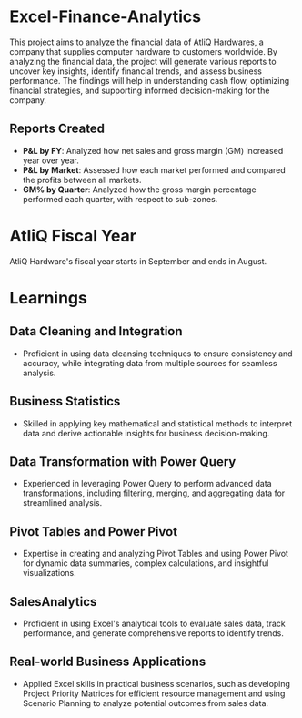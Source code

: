 # Excel-Finance-Analytics

This project aims to analyze the financial data of AtliQ Hardwares, a company that supplies computer hardware to customers worldwide. By analyzing the financial data, the project will generate various reports to uncover key insights, identify financial trends, and assess business performance. The findings will help in understanding cash flow, optimizing financial strategies, and supporting informed decision-making for the company.

## Reports Created

- **P&L by FY**: Analyzed how net sales and gross margin (GM) increased year over year.
- **P&L by Market**: Assessed how each market performed and compared the profits between all markets.
- **GM% by Quarter**: Analyzed how the gross margin percentage performed each quarter, with respect to sub-zones.

# AtliQ Fiscal Year

AtliQ Hardware's fiscal year starts in September and ends in August.


# Learnings

## Data Cleaning and Integration
- Proficient in using data cleansing techniques to ensure consistency and accuracy, while integrating data from multiple sources for seamless analysis. 

## Business Statistics
- Skilled in applying key mathematical and statistical methods to interpret data and derive actionable insights for business decision-making.

## Data Transformation with Power Query
- Experienced in leveraging Power Query to perform advanced data transformations, including filtering, merging, and aggregating data for streamlined analysis. 

## Pivot Tables and Power Pivot
- Expertise in creating and analyzing Pivot Tables and using Power Pivot for dynamic data summaries, complex calculations, and insightful visualizations. 

## SalesAnalytics
- Proficient in using Excel's analytical tools to evaluate sales data, track performance, and generate comprehensive reports to identify trends. 

## Real-world Business Applications
- Applied Excel skills in practical business scenarios, such as developing Project Priority Matrices for efficient resource management and using Scenario Planning to analyze potential outcomes from sales data. 


